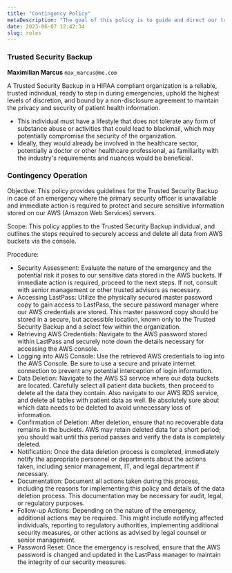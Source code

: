 ```yaml
---
title: "Contingency Policy"
metaDescription: "The goal of this policy is to guide and direct our trusted security backup in the event of a contingent event "
date: 2023-06-07 12:42:34
slug: roles
---
```


### Trusted Security Backup

**Maximilian Marcus**
`max_marcus@me.com`

A Trusted Security Backup in a HIPAA compliant organization is a reliable, trusted individual, ready to step in during emergencies, uphold the highest levels of discretion, and bound by a non-disclosure agreement to maintain the privacy and security of patient health information.

* This individual must have a lifestyle that does not tolerate any form of substance abuse or activities that could lead to blackmail, which may potentially compromise the security of the organization.
* Ideally, they would already be involved in the healthcare sector, potentially a doctor or other healthcare professional, as familiarity with the industry's requirements and nuances would be beneficial.

### Contingency Operation

Objective: This policy provides guidelines for the Trusted Security Backup in case of an emergency where the primary security officer is unavailable and immediate action is required to protect and secure sensitive information stored on our AWS (Amazon Web Services) servers.

Scope: This policy applies to the Trusted Security Backup individual, and outlines the steps required to securely access and delete all data from AWS buckets via the console.

Procedure:

* Security Assessment: Evaluate the nature of the emergency and the potential risk it poses to our sensitive data stored in the AWS buckets. If immediate action is required, proceed to the next steps. If not, consult with senior management or other trusted advisors as necessary.
* Accessing LastPass: Utilize the physically secured master password copy to gain access to LastPass, the secure password manager where our AWS credentials are stored. This master password copy should be stored in a secure, but accessible location, known only to the Trusted Security Backup and a select few within the organization.
* Retrieving AWS Credentials: Navigate to the AWS password stored within LastPass and securely note down the details necessary for accessing the AWS console.
* Logging into AWS Console: Use the retrieved AWS credentials to log into the AWS Console. Be sure to use a secure and private internet connection to prevent any potential interception of login information.
* Data Deletion: Navigate to the AWS S3 service where our data buckets are located. Carefully select all patient data buckets, then proceed to delete all the data they contain. Also navigate to our AWS RDS service, and delete all tables with patient data as well. Be absolutely sure about which data needs to be deleted to avoid unnecessary loss of information. 
* Confirmation of Deletion: After deletion, ensure that no recoverable data remains in the buckets. AWS may retain deleted data for a short period; you should wait until this period passes and verify the data is completely deleted.
* Notification: Once the data deletion process is completed, immediately notify the appropriate personnel or departments about the actions taken, including senior management, IT, and legal department if necessary.
* Documentation: Document all actions taken during this process, including the reasons for implementing this policy and details of the data deletion process. This documentation may be necessary for audit, legal, or regulatory purposes.
* Follow-up Actions: Depending on the nature of the emergency, additional actions may be required. This might include notifying affected individuals, reporting to regulatory authorities, implementing additional security measures, or other actions as advised by legal counsel or senior management.
* Password Reset: Once the emergency is resolved, ensure that the AWS password is changed and updated in the LastPass manager to maintain the integrity of our security measures.